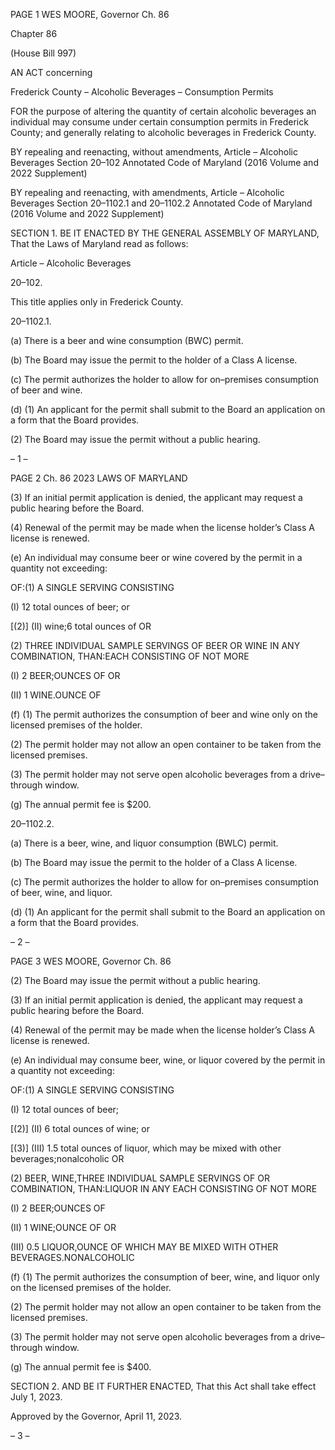 PAGE 1
WES MOORE, Governor Ch. 86

Chapter 86

(House Bill 997)

AN ACT concerning

Frederick County – Alcoholic Beverages – Consumption Permits

FOR the purpose of altering the quantity of certain alcoholic beverages an individual may
consume under certain consumption permits in Frederick County; and generally
relating to alcoholic beverages in Frederick County.

BY repealing and reenacting, without amendments,
Article – Alcoholic Beverages
Section 20–102
Annotated Code of Maryland
(2016 Volume and 2022 Supplement)

BY repealing and reenacting, with amendments,
Article – Alcoholic Beverages
Section 20–1102.1 and 20–1102.2
Annotated Code of Maryland
(2016 Volume and 2022 Supplement)

SECTION 1. BE IT ENACTED BY THE GENERAL ASSEMBLY OF MARYLAND,
That the Laws of Maryland read as follows:

Article – Alcoholic Beverages

20–102.

This title applies only in Frederick County.

20–1102.1.

(a) There is a beer and wine consumption (BWC) permit.

(b) The Board may issue the permit to the holder of a Class A license.

(c) The permit authorizes the holder to allow for on–premises consumption of beer
and wine.

(d) (1) An applicant for the permit shall submit to the Board an application on
a form that the Board provides.

(2) The Board may issue the permit without a public hearing.

– 1 –

PAGE 2
Ch. 86 2023 LAWS OF MARYLAND

(3) If an initial permit application is denied, the applicant may request a
public hearing before the Board.

(4) Renewal of the permit may be made when the license holder’s Class A
license is renewed.

(e) An individual may consume beer or wine covered by the permit in a quantity
not exceeding:

OF:(1) A SINGLE SERVING CONSISTING

(I) 12 total ounces of beer; or

[(2)] (II) wine;6 total ounces of OR

(2) THREE INDIVIDUAL SAMPLE SERVINGS OF BEER OR WINE IN ANY
COMBINATION, THAN:EACH CONSISTING OF NOT MORE

(I) 2 BEER;OUNCES OF OR

(II) 1 WINE.OUNCE OF

(f) (1) The permit authorizes the consumption of beer and wine only on the
licensed premises of the holder.

(2) The permit holder may not allow an open container to be taken from
the licensed premises.

(3) The permit holder may not serve open alcoholic beverages from a
drive–through window.

(g) The annual permit fee is $200.

20–1102.2.

(a) There is a beer, wine, and liquor consumption (BWLC) permit.

(b) The Board may issue the permit to the holder of a Class A license.

(c) The permit authorizes the holder to allow for on–premises consumption of
beer, wine, and liquor.

(d) (1) An applicant for the permit shall submit to the Board an application on
a form that the Board provides.

– 2 –

PAGE 3
WES MOORE, Governor Ch. 86

(2) The Board may issue the permit without a public hearing.

(3) If an initial permit application is denied, the applicant may request a
public hearing before the Board.

(4) Renewal of the permit may be made when the license holder’s Class A
license is renewed.

(e) An individual may consume beer, wine, or liquor covered by the permit in a
quantity not exceeding:

OF:(1) A SINGLE SERVING CONSISTING

(I) 12 total ounces of beer;

[(2)] (II) 6 total ounces of wine; or

[(3)] (III) 1.5 total ounces of liquor, which may be mixed with other
beverages;nonalcoholic OR

(2) BEER, WINE,THREE INDIVIDUAL SAMPLE SERVINGS OF OR
COMBINATION, THAN:LIQUOR IN ANY EACH CONSISTING OF NOT MORE

(I) 2 BEER;OUNCES OF

(II) 1 WINE;OUNCE OF OR

(III) 0.5 LIQUOR,OUNCE OF WHICH MAY BE MIXED WITH OTHER
BEVERAGES.NONALCOHOLIC

(f) (1) The permit authorizes the consumption of beer, wine, and liquor only
on the licensed premises of the holder.

(2) The permit holder may not allow an open container to be taken from
the licensed premises.

(3) The permit holder may not serve open alcoholic beverages from a
drive–through window.

(g) The annual permit fee is $400.

SECTION 2. AND BE IT FURTHER ENACTED, That this Act shall take effect July
1, 2023.

Approved by the Governor, April 11, 2023.

– 3 –